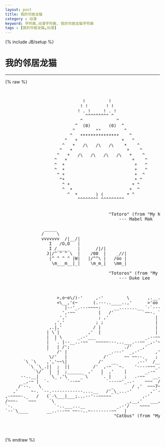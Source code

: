 ```yaml
---
layout: post
title: 我的邻居龙猫
category : 动漫
keyword: 字符画,动漫字符画, 我的邻居龙猫字符画
tags : [我的邻居龙猫,动漫]
---
```

{% include JB/setup %}
# 我的邻居龙猫
---
{% raw %}
<pre>

                              
                              !         !          
                             ! !       ! !          
                            ! . !     ! . !          
                               ^^^^^^^^^ ^            
                             ^             ^          
                           ^  (0)       (0)  ^       
                          ^        &quot;&quot;         ^       
                         ^   ***************    ^     
                       ^   *                 *   ^    
                      ^   *   /\   /\   /\    *    ^   
                     ^   *                     *    ^
                    ^   *   /\   /\   /\   /\   *    ^
                   ^   *                         *    ^
                   ^  *                           *   ^
                   ^  *                           *   ^
                    ^ *                           *  ^  
                     ^*                           * ^ 
                      ^ *                        * ^
                      ^  *                      *  ^
                        ^  *       ) (         * ^
                            ^^^^^^^^ ^^^^^^^^^ 


                                        &quot;Totoro&quot; (from &quot;My Neighbor Totoro&quot;)
                                            --- Mabel Mak

               _____
              /     \
              vvvvvvv  /|__/|
                 I   /O,O   |
                 I /_____   |      /|/|
                J|/^ ^ ^ \  |    /00  |    _//|
                 |^ ^ ^ ^ |W|   |/^^\ |   /oo |
                  \m___m__|_|    \m_m_|   \mm_|

                                        &quot;Totoros&quot; (from &quot;My Neighbor Totoro&quot;)
                                            --- Duke Lee



                    &gt;,o~o\/)-&#039;     ,-&#039;         \       ,.__.,-
                    &lt;\__,&#039;c~      (.---..____..,&#039;      &gt;&#039;oo \~)
                       |--&#039;_.---~~~~:     __.......__ `-`---&#039;(
                      &#039;,-~~         |   /&#039;           `~~-. `&#039;       .-~~~~.
                     &#039;,&#039;            ; ,&#039;                  |    &#039;~~\  |     `.
                   ,&#039;,&#039;            ; ;                    |  ,&#039;    | |      |
                 ,.|,&#039;            / |                     |  |     | `.     |
                | \`|           ,&#039;  |                     | _.--,  `. |     `.
                |  | \      _.-&#039;___                   _.--~~,-&#039;,    | |      |
                |  `. |--__..-~~   ~~~~~---...___.--~~ _,-&#039;~ ,|     | `.__,--&#039;
                |   | /&#039;;                     ./&#039;   _,&#039;     / |_,--~~
                `   /&#039; |                _.---&#039;  _,-&#039;      ,&#039;
                 \/&#039;   |              /&#039;      ~~ ~~--._   ;
       `\ `\    ,&#039;,&#039;~~\|            /&#039;   __        .--&#039;  /__,   __
         `\ `\_.||  ;  ||         /&#039;  ,-~  `~.    &#039;----~~~_.--~~
           `\/`  |  |  ;______  ,&#039;   |  ,&#039;    |       _.-~  ;               _,
      --..__|    `\_`,&#039;\     _`\     `. |     ;   .-~~   __..----~~~~~      \
       _,-~ |  `-       `--~~          `----~&#039;_..-    ~~~  /                |
     /&#039;--.   \                           _       / ,&#039;  ~~~7~~~~~~~~         |/
   ,&#039;     ~-. `--.------------....__   /&#039;_\_...-&#039;       ,&#039;`-.      /        |-
,-~~~~-._   /   (`-\___|___;...--&#039;--~~~~~            ,-&#039;     |    |         |~
/~~~-    ~~~     `\                            _,__,&#039;   ___,-&#039;    |         |
`-.                `-..___...__            _.-&#039;/    ~~~~          ;         ;
`--`\____       __..---~~ ~~--..~--------~~   |                  ,&#039;       ,&#039;
                                          &quot;Catbus&quot; (from &quot;My Neighbor Totoro&quot;)
                                                               --- Dov Sherman

 </pre>
{% endraw %}
